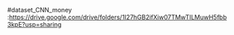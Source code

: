 #dataset_CNN_money :https://drive.google.com/drive/folders/1I27hGB2ifXiw07TMwTILMuwH5fbb3kpE?usp=sharing
